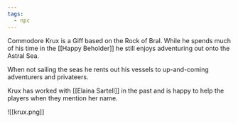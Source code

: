 ```yaml
---
tags:
  - npc
---
```



Commodore Krux is a Giff based on the Rock of Bral. While he spends much of his time in the [[Happy Beholder]] he still enjoys adventuring out onto the Astral Sea. 

When not sailing the seas he rents out his vessels to up-and-coming adventurers and privateers. 

Krux has worked with [[Elaina Sartell]] in the past and is happy to help the players when they mention her name. 

![[krux.png]]
